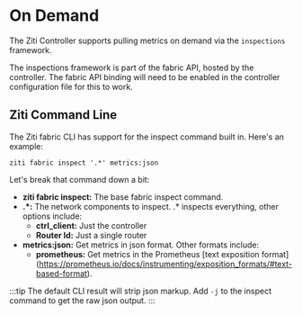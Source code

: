 # On Demand
The Ziti Controller supports pulling metrics on demand via the `inspections` framework. 

The inspections framework is part of the fabric API, hosted by the controller. The fabric API binding will need to be enabled in the controller configuration file for this to work.

## Ziti Command Line
The Ziti fabric CLI has support for the inspect command built in.  Here's an example:

```
ziti fabric inspect '.*' metrics:json
```

Let's break that command down a bit:
* **ziti fabric inspect:** The base fabric inspect command.
* **.\*:** The network components to inspect.  .\* inspects everything,  other options include:
  * **ctrl_client:** Just the controller
  * **Router Id:** Just a single router
* **metrics:json:** Get metrics in json format.  Other formats include:
  * **prometheus:** Get metrics in the Prometheus [text exposition format] (https://prometheus.io/docs/instrumenting/exposition_formats/#text-based-format).

:::tip
The default CLI result will strip json markup.  Add `-j` to the inspect command to get the raw json output.
:::
